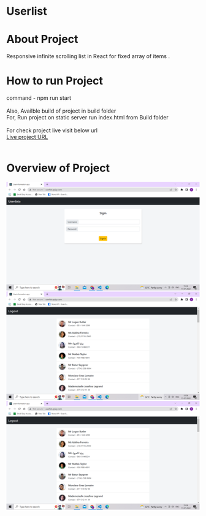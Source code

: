# Userlist

# About Project 

Responsive infinite scrolling list in React for fixed array of items . 

# How to run Project 
command - npm run start <br><br>
Also, Availble build of project in build folder <br> 
For, Run project on static server run index.html from Build folder <br><br>
For check project live visit below url <br>
[Live project URL](http://userlist.epizy.com) <br><br>
   

# Overview of Project

![Overview1](./Overview/Overview1.png)<br>
![Overview2](./Overview/Overview2.png)<br>
![Overview3](./Overview/Overview3.png)<br>
